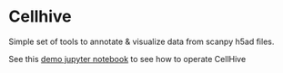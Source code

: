# Cellhive

Simple set of tools to annotate & visualize data from scanpy h5ad files.

See this [demo jupyter notebook](https://github.com/badslab/cellhive/blob/master/demo.ipynb) to see how to operate CellHive
